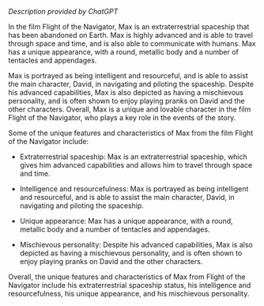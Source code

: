 *Description provided by ChatGPT*

In the film Flight of the Navigator, Max is an extraterrestrial spaceship that has been abandoned on Earth. Max is highly advanced and is able to travel through space and time, and is also able to communicate with humans. Max has a unique appearance, with a round, metallic body and a number of tentacles and appendages.

Max is portrayed as being intelligent and resourceful, and is able to assist the main character, David, in navigating and piloting the spaceship. Despite his advanced capabilities, Max is also depicted as having a mischievous personality, and is often shown to enjoy playing pranks on David and the other characters. Overall, Max is a unique and lovable character in the film Flight of the Navigator, who plays a key role in the events of the story.

Some of the unique features and characteristics of Max from the film Flight of the Navigator include:

-   Extraterrestrial spaceship: Max is an extraterrestrial spaceship, which gives him advanced capabilities and allows him to travel through space and time.
    
-   Intelligence and resourcefulness: Max is portrayed as being intelligent and resourceful, and is able to assist the main character, David, in navigating and piloting the spaceship.
    
-   Unique appearance: Max has a unique appearance, with a round, metallic body and a number of tentacles and appendages.
    
-   Mischievous personality: Despite his advanced capabilities, Max is also depicted as having a mischievous personality, and is often shown to enjoy playing pranks on David and the other characters.
    

Overall, the unique features and characteristics of Max from Flight of the Navigator include his extraterrestrial spaceship status, his intelligence and resourcefulness, his unique appearance, and his mischievous personality.